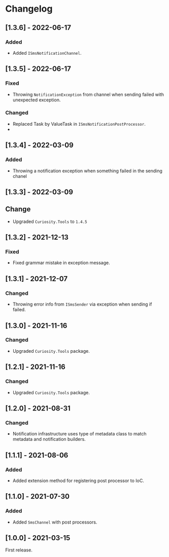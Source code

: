 # Changelog

## [1.3.6] - 2022-06-17

### Added

- Added `ISmsNotificationChannel`.

## [1.3.5] - 2022-06-17

### Fixed

- Throwing `NotificationException` from channel when sending failed with unexpected exception.

### Changed

- Replaced Task by ValueTask in `ISmsNotificationPostProcessor`.
- 
## [1.3.4] - 2022-03-09

### Added

- Throwing a notification exception when something failed in the sending chanel

## [1.3.3] - 2022-03-09

## Change

- Upgraded `Curiosity.Tools` to `1.4.5`

## [1.3.2] - 2021-12-13

### Fixed

- Fixed grammar mistake in exception message.

## [1.3.1] - 2021-12-07

### Changed

- Throwing error info from `ISmsSender` via exception when sending if failed.

## [1.3.0] - 2021-11-16

### Changed

- Upgraded `Curiosity.Tools` package.

## [1.2.1] - 2021-11-16

### Changed

- Upgraded `Curiosity.Tools` package.

## [1.2.0] - 2021-08-31

### Changed

- Notification infrastructure uses type of metadata class to match metadata and notification builders.

## [1.1.1] - 2021-08-06

### Added

- Added extension method for registering post processor to IoC.

## [1.1.0] - 2021-07-30

### Added

- Added `SmsChannel` with post processors.

## [1.0.0] - 2021-03-15

First release.
